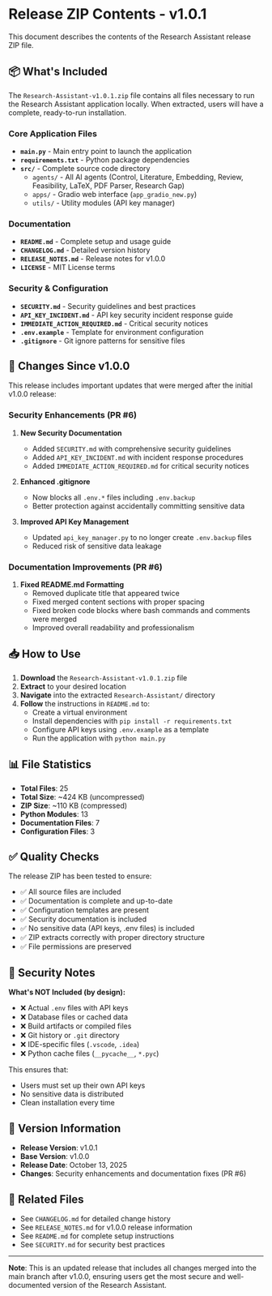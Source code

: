 # Release ZIP Contents - v1.0.1

This document describes the contents of the Research Assistant release ZIP file.

## 📦 What's Included

The `Research-Assistant-v1.0.1.zip` file contains all files necessary to run the Research Assistant application locally. When extracted, users will have a complete, ready-to-run installation.

### Core Application Files

- **`main.py`** - Main entry point to launch the application
- **`requirements.txt`** - Python package dependencies
- **`src/`** - Complete source code directory
  - `agents/` - All AI agents (Control, Literature, Embedding, Review, Feasibility, LaTeX, PDF Parser, Research Gap)
  - `apps/` - Gradio web interface (`app_gradio_new.py`)
  - `utils/` - Utility modules (API key manager)

### Documentation

- **`README.md`** - Complete setup and usage guide
- **`CHANGELOG.md`** - Detailed version history
- **`RELEASE_NOTES.md`** - Release notes for v1.0.0
- **`LICENSE`** - MIT License terms

### Security & Configuration

- **`SECURITY.md`** - Security guidelines and best practices
- **`API_KEY_INCIDENT.md`** - API key security incident response guide
- **`IMMEDIATE_ACTION_REQUIRED.md`** - Critical security notices
- **`.env.example`** - Template for environment configuration
- **`.gitignore`** - Git ignore patterns for sensitive files

## 🎯 Changes Since v1.0.0

This release includes important updates that were merged after the initial v1.0.0 release:

### Security Enhancements (PR #6)

1. **New Security Documentation**
   - Added `SECURITY.md` with comprehensive security guidelines
   - Added `API_KEY_INCIDENT.md` with incident response procedures
   - Added `IMMEDIATE_ACTION_REQUIRED.md` for critical security notices

2. **Enhanced .gitignore**
   - Now blocks all `.env.*` files including `.env.backup`
   - Better protection against accidentally committing sensitive data

3. **Improved API Key Management**
   - Updated `api_key_manager.py` to no longer create `.env.backup` files
   - Reduced risk of sensitive data leakage

### Documentation Improvements (PR #6)

1. **Fixed README.md Formatting**
   - Removed duplicate title that appeared twice
   - Fixed merged content sections with proper spacing
   - Fixed broken code blocks where bash commands and comments were merged
   - Improved overall readability and professionalism

## 📥 How to Use

1. **Download** the `Research-Assistant-v1.0.1.zip` file
2. **Extract** to your desired location
3. **Navigate** into the extracted `Research-Assistant/` directory
4. **Follow** the instructions in `README.md` to:
   - Create a virtual environment
   - Install dependencies with `pip install -r requirements.txt`
   - Configure API keys using `.env.example` as a template
   - Run the application with `python main.py`

## 📊 File Statistics

- **Total Files**: 25
- **Total Size**: ~424 KB (uncompressed)
- **ZIP Size**: ~110 KB (compressed)
- **Python Modules**: 13
- **Documentation Files**: 7
- **Configuration Files**: 3

## ✅ Quality Checks

The release ZIP has been tested to ensure:

- ✅ All source files are included
- ✅ Documentation is complete and up-to-date
- ✅ Configuration templates are present
- ✅ Security documentation is included
- ✅ No sensitive data (API keys, .env files) is included
- ✅ ZIP extracts correctly with proper directory structure
- ✅ File permissions are preserved

## 🔐 Security Notes

**What's NOT Included (by design):**

- ❌ Actual `.env` files with API keys
- ❌ Database files or cached data
- ❌ Build artifacts or compiled files
- ❌ Git history or `.git` directory
- ❌ IDE-specific files (`.vscode`, `.idea`)
- ❌ Python cache files (`__pycache__`, `*.pyc`)

This ensures that:
- Users must set up their own API keys
- No sensitive data is distributed
- Clean installation every time

## 📝 Version Information

- **Release Version**: v1.0.1
- **Base Version**: v1.0.0
- **Release Date**: October 13, 2025
- **Changes**: Security enhancements and documentation fixes (PR #6)

## 🔗 Related Files

- See `CHANGELOG.md` for detailed change history
- See `RELEASE_NOTES.md` for v1.0.0 release information
- See `README.md` for complete setup instructions
- See `SECURITY.md` for security best practices

---

**Note**: This is an updated release that includes all changes merged into the main branch after v1.0.0, ensuring users get the most secure and well-documented version of the Research Assistant.
